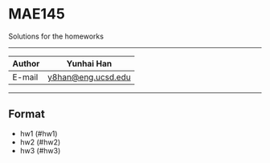 # MAE145
Solutions for the homeworks
****

|Author|Yunhai Han|
|---|---
|E-mail|y8han@eng.ucsd.edu


****
## Format
* hw1 (#hw1)
* hw2 (#hw2)
* hw3 (#hw3)
